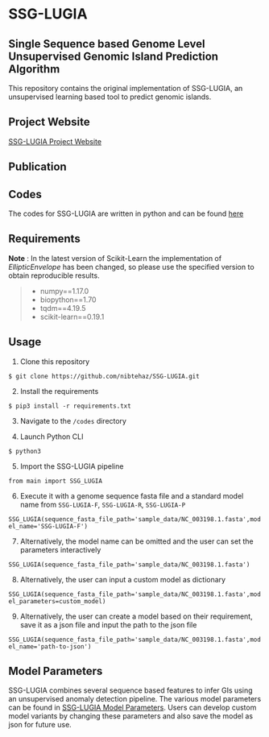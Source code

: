 # SSG-LUGIA
## Single Sequence based Genome Level Unsupervised Genomic Island Prediction Algorithm

This repository contains the original implementation of SSG-LUGIA, an unsupervised learning based tool to predict genomic islands.

## Project Website

[SSG-LUGIA Project Website](https://nibtehaz.github.io/SSG-LUGIA)

## Publication

## Codes

The codes for SSG-LUGIA are written in python and can be found [here](https://github.com/nibtehaz/SSG-LUGIA/tree/master/codes)


## Requirements

**Note** : In the latest version of Scikit-Learn the implementation of *EllipticEnvelope* has been changed, so please use the specified version to obtain reproducible results.

> * numpy==1.17.0
> * biopython==1.70
> * tqdm==4.19.5
> * scikit-learn==0.19.1


## Usage

1. Clone this repository

```$ git clone https://github.com/nibtehaz/SSG-LUGIA.git```

2. Install the requirements

```$ pip3 install -r requirements.txt```

3. Navigate to the ```/codes``` directory

4. Launch Python CLI

``` $ python3 ```

5. Import the SSG-LUGIA pipeline

```from main import SSG_LUGIA```

6. Execute it with a genome sequence fasta file and a standard model name from ```SSG-LUGIA-F```, ```SSG-LUGIA-R```, ```SSG-LUGIA-P```


```SSG_LUGIA(sequence_fasta_file_path='sample_data/NC_003198.1.fasta',model_name='SSG-LUGIA-F')```

7. Alternatively, the model name can be omitted and the user can set the parameters interactively

```SSG_LUGIA(sequence_fasta_file_path='sample_data/NC_003198.1.fasta')```

8. Alternatively, the user can input a custom model as dictionary

```SSG_LUGIA(sequence_fasta_file_path='sample_data/NC_003198.1.fasta',model_parameters=custom_model)```

9. Alternatively, the user can create a model based on their requirement, save it as a json file and input the path to the json file

```SSG_LUGIA(sequence_fasta_file_path='sample_data/NC_003198.1.fasta',model_name='path-to-json')```


## Model Parameters

SSG-LUGIA combines several sequence based features to infer GIs using an unsupervised anomaly detection pipeline. The various model parameters can be found in [SSG-LUGIA Model Parameters](https://nibtehaz.github.io/SSG-LUGIA/params). Users can develop custom model variants by changing these parameters and also save the model as json for future use.


